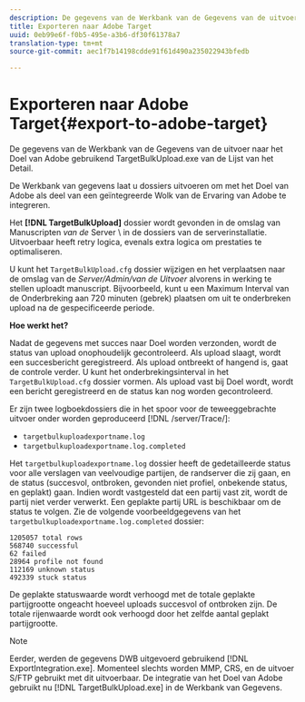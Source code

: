 ```yaml
---
description: De gegevens van de Werkbank van de Gegevens van de uitvoer naar het Doel van Adobe gebruikend TargetBulkUpload.exe van de Lijst van het Detail.
title: Exporteren naar Adobe Target
uuid: 0eb99e6f-f0b5-495e-a3b6-df30f61378a7
translation-type: tm+mt
source-git-commit: aec1f7b14198cdde91f61d490a235022943bfedb

---
```



# Exporteren naar Adobe Target{#export-to-adobe-target}

De gegevens van de Werkbank van de Gegevens van de uitvoer naar het Doel van Adobe gebruikend TargetBulkUpload.exe van de Lijst van het Detail.

De Werkbank van gegevens laat u dossiers uitvoeren om met het Doel van Adobe als deel van een geïntegreerde Wolk van de Ervaring van Adobe te integreren.

Het **[!DNL TargetBulkUpload]** dossier wordt gevonden in de omslag van Manuscripten *van de* Server \ in de dossiers van de serverinstallatie. Uitvoerbaar heeft retry logica, evenals extra logica om prestaties te optimaliseren.

U kunt het `TargetBulkUpload.cfg` dossier wijzigen en het verplaatsen naar de omslag van de *Server/Admin/van de Uitvoer* alvorens in werking te stellen uploadt manuscript. Bijvoorbeeld, kunt u een Maximum Interval van de Onderbreking aan 720 minuten (gebrek) plaatsen om uit te onderbreken upload na de gespecificeerde periode.

**Hoe werkt het?**

Nadat de gegevens met succes naar Doel worden verzonden, wordt de status van upload onophoudelijk gecontroleerd. Als upload slaagt, wordt een succesbericht geregistreerd. Als upload ontbreekt of hangend is, gaat de controle verder. U kunt het onderbrekingsinterval in het `TargetBulkUpload.cfg` dossier vormen. Als upload vast bij Doel wordt, wordt een bericht geregistreerd en de status kan nog worden gecontroleerd.

Er zijn twee logboekdossiers die in het spoor voor de teweeggebrachte uitvoer onder worden geproduceerd [!DNL /server/Trace/]:

* `targetbulkuploadexportname.log`
* `targetbulkuploadexportname.log.completed`

Het `targetbulkuploadexportname.log` dossier heeft de gedetailleerde status voor alle verslagen van veelvoudige partijen, de randserver die zij gaan, en de status (succesvol, ontbroken, gevonden niet profiel, onbekende status, en geplakt) gaan. Indien wordt vastgesteld dat een partij vast zit, wordt de partij niet verder verwerkt. Een geplakte partij URL is beschikbaar om de status te volgen. Zie de volgende voorbeeldgegevens van het `targetbulkuploadexportname.log.completed` dossier:

```
1205057 total rows 
568740 successful 
62 failed 
28964 profile not found 
112169 unknown status 
492339 stuck status
```

De geplakte statuswaarde wordt verhoogd met de totale geplakte partijgrootte ongeacht hoeveel uploads succesvol of ontbroken zijn. De totale rijenwaarde wordt ook verhoogd door het zelfde aantal geplakt partijgrootte.

>[!NOTE]
>
>Eerder, werden de gegevens DWB uitgevoerd gebruikend [!DNL ExportIntegration.exe]. Momenteel slechts worden MMP, CRS, en de uitvoer S/FTP gebruikt met dit uitvoerbaar. De integratie van het Doel van Adobe gebruikt nu [!DNL TargetBulkUpload.exe] in de Werkbank van Gegevens.


